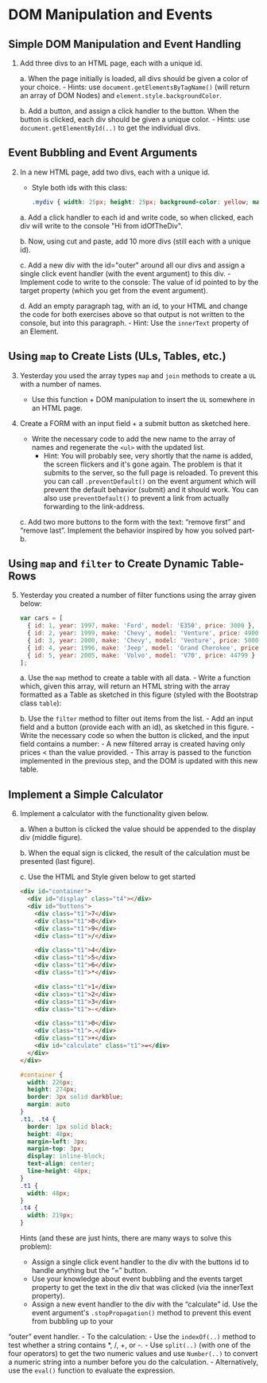 # DOM Manipulation and Events

## Simple DOM Manipulation and Event Handling

1. Add three divs to an HTML page, each with a unique id.

    a. When the page initially is loaded, all divs should be given a color of your choice.
        - Hints: use `document.getElementsByTagName()` (will return an array of DOM Nodes) and `element.style.backgroundColor`.

    b. Add a button, and assign a click handler to the button. When the button is clicked, each div should be given a unique color.
        - Hints: use `document.getElementById(..)` to get the individual divs.

## Event Bubbling and Event Arguments

2. In a new HTML page, add two divs, each with a unique id.
    - Style both ids with this class:
        ```css
        .mydiv { width: 25px; height: 25px; background-color: yellow; margin: 1px; }
        ```

    a. Add a click handler to each id and write code, so when clicked, each div will write to the console "Hi from idOfTheDiv".

    b. Now, using cut and paste, add 10 more divs (still each with a unique id).

    c. Add a new div with the id="outer" around all our divs and assign a single click event handler (with the event argument) to this div.
        - Implement code to write to the console: The value of id pointed to by the target property (which you get from the event argument).

    d. Add an empty paragraph tag, with an id, to your HTML and change the code for both exercises above so that output is not written to the console, but into this paragraph.
        - Hint: Use the `innerText` property of an Element.

## Using `map` to Create Lists (ULs, Tables, etc.)

3. Yesterday you used the array types `map` and `join` methods to create a `UL` with a number of names.
    - Use this function + DOM manipulation to insert the `UL` somewhere in an HTML page.

4. Create a FORM with an input field + a submit button as sketched here.
    - Write the necessary code to add the new name to the array of names and regenerate the `<ul>` with the updated list.
        - Hint: You will probably see, very shortly that the name is added, the screen flickers and it's gone again. The problem is that it submits to the server, so the full page is reloaded. To prevent this you can call `.preventDefault()` on the event argument which will prevent the default behavior (submit) and it should work. You can also use `preventDefault()` to prevent a link from actually forwarding to the link-address.

    c. Add two more buttons to the form with the text: “remove first” and “remove last”. Implement the behavior inspired by how you solved part-b.

## Using `map` and `filter` to Create Dynamic Table-Rows

5. Yesterday you created a number of filter functions using the array given below:
    ```javascript
    var cars = [
      { id: 1, year: 1997, make: 'Ford', model: 'E350', price: 3000 },
      { id: 2, year: 1999, make: 'Chevy', model: 'Venture', price: 4900 },
      { id: 3, year: 2000, make: 'Chevy', model: 'Venture', price: 5000 },
      { id: 4, year: 1996, make: 'Jeep', model: 'Grand Cherokee', price: 4799 },
      { id: 5, year: 2005, make: 'Volvo', model: 'V70', price: 44799 }
    ];
    ```

    a. Use the `map` method to create a table with all data.
        - Write a function which, given this array, will return an HTML string with the array formatted as a Table as sketched in this figure (styled with the Bootstrap class `table`):

    b. Use the `filter` method to filter out items from the list.
        - Add an input field and a button (provide each with an id), as sketched in this figure.
        - Write the necessary code so when the button is clicked, and the input field contains a number:
            - A new filtered array is created having only prices < than the value provided.
            - This array is passed to the function implemented in the previous step, and the DOM is updated with this new table.

## Implement a Simple Calculator

6. Implement a calculator with the functionality given below.

    a. When a button is clicked the value should be appended to the display div (middle figure).
    
    b. When the equal sign is clicked, the result of the calculation must be presented (last figure).

    c. Use the HTML and Style given below to get started
    ```html
    <div id="container">
      <div id="display" class="t4"></div>
      <div id="buttons">
        <div class="t1">7</div>
        <div class="t1">8</div>
        <div class="t1">9</div>
        <div class="t1">/</div>

        <div class="t1">4</div>
        <div class="t1">5</div>
        <div class="t1">6</div>
        <div class="t1">*</div>

        <div class="t1">1</div>
        <div class="t1">2</div>
        <div class="t1">3</div>
        <div class="t1">-</div>

        <div class="t1">0</div>
        <div class="t1">.</div>
        <div class="t1">+</div>
        <div id="calculate" class="t1">=</div>
      </div>
    </div>
    ```

    ```css
    #container {
      width: 226px;
      height: 274px;
      border: 3px solid darkblue;
      margin: auto
    }
    .t1, .t4 {
      border: 1px solid black;
      height: 48px;
      margin-left: 3px;
      margin-top: 3px;
      display: inline-block;
      text-align: center;
      line-height: 48px;
    }
    .t1 {
      width: 48px;
    }
    .t4 {
      width: 219px;
    }
    ```

    Hints (and these are just hints, there are many ways to solve this problem):
    - Assign a single click event handler to the div with the buttons id to handle anything but the “=” button.
    - Use your knowledge about event bubbling and the events target property to get the text in the div that was clicked (via the innerText property).
    - Assign a new event handler to the div with the “calculate” id. Use the event argument's `.stopPropagation()` method to prevent this event from bubbling up to your

 “outer” event handler.
    - To the calculation:
        - Use the `indexOf(..)` method to test whether a string contains *, /, +, or -.
        - Use `split(..)` (with one of the four operators) to get the two numeric values and use `Number(..)` to convert a numeric string into a number before you do the calculation.
        - Alternatively, use the `eval()` function to evaluate the expression.